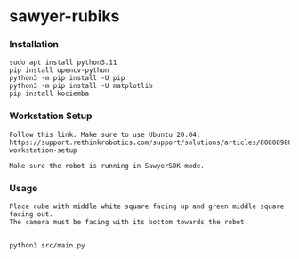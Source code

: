 # sawyer-rubiks

### Installation
```
sudo apt install python3.11
pip install opencv-python
python3 -m pip install -U pip
python3 -m pip install -U matplotlib
pip install kociemba
```

### Workstation Setup
```
Follow this link. Make sure to use Ubuntu 20.04: 
https://support.rethinkrobotics.com/support/solutions/articles/80000980134-workstation-setup

Make sure the robot is running in SawyerSDK mode.
```

### Usage
```
Place cube with middle white square facing up and green middle square facing out.
The camera must be facing with its bottom towards the robot.


python3 src/main.py
```
